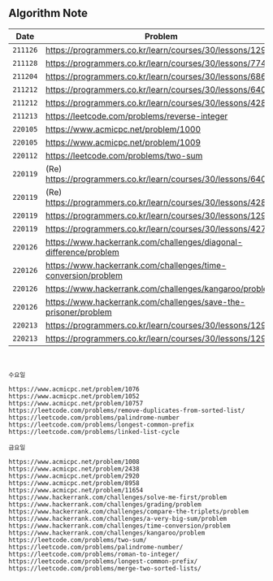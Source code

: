## **Algorithm Note**

| Date     | Problem                                                           | Code                                 | Time     |
| -------- | ----------------------------------------------------------------- | ------------------------------------ | -------- |
| `211126` | https://programmers.co.kr/learn/courses/30/lessons/12910          | [js](code/pg_12910.js)               | -        |
| `211128` | https://programmers.co.kr/learn/courses/30/lessons/77484          | [js](code/pg_77484.js)               | -        |
| `211204` | https://programmers.co.kr/learn/courses/30/lessons/68644          | [js](code/pg_68644.js)               | -        |
| `211212` | https://programmers.co.kr/learn/courses/30/lessons/64061          | [js](code/pg_64061.js)               | -        |
| `211212` | https://programmers.co.kr/learn/courses/30/lessons/42840          | [js](code/pg_42840.js)               | -        |
| `211213` | https://leetcode.com/problems/reverse-integer                     | [js](code/lt_reverse-integer.js)     | -        |
| `220105` | https://www.acmicpc.net/problem/1000                              | [js](code/bj_1000.js)                | -        |
| `220105` | https://www.acmicpc.net/problem/1009                              | [js](code/bj_1009.js)                | 02:02:14 |
| `220112` | https://leetcode.com/problems/two-sum                             | [js](code/lt_two-sum.js)             | 00:33:13 |
| `220119` | (Re) https://programmers.co.kr/learn/courses/30/lessons/64061     | [js](code/pg_64061_1.js)             | 01:00:02 |
| `220119` | (Re) https://programmers.co.kr/learn/courses/30/lessons/42840     | [js](code/pg_42840_1.js)             | 00:40:56 |
| `220119` | https://programmers.co.kr/learn/courses/30/lessons/12930          | [js](code/pg_12930.js)               | 00:19:40 |
| `220119` | https://programmers.co.kr/learn/courses/30/lessons/42748          | [js](code/pg_42748.js)               | 00:13:41 |
| `220126` | https://www.hackerrank.com/challenges/diagonal-difference/problem | [js](code/hr_diagonal-difference.js) | 00:26:72 |
| `220126` | https://www.hackerrank.com/challenges/time-conversion/problem     | [js](code/hr_time-conversion.js)     | 00:34:36 |
| `220126` | https://www.hackerrank.com/challenges/kangaroo/problem            | [js](code/hr_kangaroo.js)            | 00:22:02 |
| `220126` | https://www.hackerrank.com/challenges/save-the-prisoner/problem   | [js](code/hr_save-the-prisoner.js)   | 00:58:06 |
| `220213` | https://programmers.co.kr/learn/courses/30/lessons/12901          | [js](code/pg_12901.js)               | 00:10:36 |
| `220213` | https://programmers.co.kr/learn/courses/30/lessons/12928          | [js](code/pg_12928.js)               | 00:08:27 |

<br>

```
수요일

https://www.acmicpc.net/problem/1076
https://www.acmicpc.net/problem/1052
https://www.acmicpc.net/problem/10757
https://leetcode.com/problems/remove-duplicates-from-sorted-list/
https://leetcode.com/problems/palindrome-number
https://leetcode.com/problems/longest-common-prefix
https://leetcode.com/problems/linked-list-cycle
```

```
금요일

https://www.acmicpc.net/problem/1008
https://www.acmicpc.net/problem/2438
https://www.acmicpc.net/problem/2920
https://www.acmicpc.net/problem/8958
https://www.acmicpc.net/problem/11654
https://www.hackerrank.com/challenges/solve-me-first/problem
https://www.hackerrank.com/challenges/grading/problem
https://www.hackerrank.com/challenges/compare-the-triplets/problem
https://www.hackerrank.com/challenges/a-very-big-sum/problem
https://www.hackerrank.com/challenges/time-conversion/problem
https://www.hackerrank.com/challenges/kangaroo/problem
https://leetcode.com/problems/two-sum/
https://leetcode.com/problems/palindrome-number/
https://leetcode.com/problems/roman-to-integer/
https://leetcode.com/problems/longest-common-prefix/
https://leetcode.com/problems/merge-two-sorted-lists/
```
